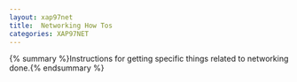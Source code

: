 ```yaml
---
layout: xap97net
title:  Networking How Tos
categories: XAP97NET
---
```


{% summary %}Instructions for getting specific things related to networking done.{% endsummary %}


